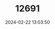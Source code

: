 ---
title: "12691"
category: "Magicicada septendecim"
draft: false
date: 2024-02-22 13:03:50
languages:
  English: ["Decim Periodical Cicada"]
---